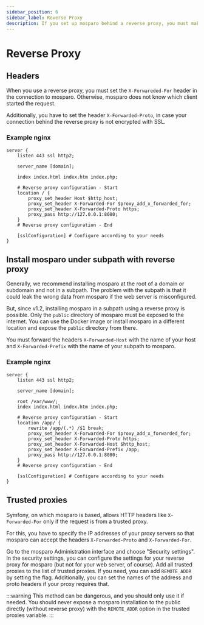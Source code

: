 ```yaml
---
sidebar_position: 6
sidebar_label: Reverse Proxy
description: If you set up mosparo behind a reverse proxy, you must make some special adjustments.
---
```


# Reverse Proxy

## Headers

When you use a reverse proxy, you must set the `X-Forwareded-For` header in the connection to mosparo. Otherwise, mosparo does not know which client started the request.

Additionally, you have to set the header `X-Forwarded-Proto`, in case your connection behind the reverse proxy is not encrypted with SSL.

### Example nginx

```editorconfig
server {
    listen 443 ssl http2;

    server_name [domain];

    index index.html index.htm index.php;

    # Reverse proxy configuration - Start
    location / {
        proxy_set_header Host $http_host;
        proxy_set_header X-Forwarded-For $proxy_add_x_forwarded_for;
        proxy_set_header X-Forwarded-Proto https;
        proxy_pass http://127.0.0.1:8080;
    }
    # Reverse proxy configuration - End

    [sslConfiguration] # Configure according to your needs
}
```

## Install mosparo under subpath with reverse proxy

Generally, we recommend installing mosparo at the root of a domain or subdomain and not in a subpath. The problem with the subpath is that it could leak the wrong data from mosparo if the web server is misconfigured.

But, since v1.2, installing mosparo in a subpath using a reverse proxy is possible. Only the `public` directory of mosparo must be exposed to the internet. You can use the Docker image or install mosparo in a different location and expose the `public` directory from there.

You must forward the headers `X-Forwarded-Host` with the name of your host and `X-Forwarded-Prefix` with the name of your subpath to mosparo.

### Example nginx

```editorconfig
server {
    listen 443 ssl http2;

    server_name [domain];

    root /var/www/;
    index index.html index.htm index.php;

    # Reverse proxy configuration - Start
	location /app/ {
		rewrite /app/(.*) /$1 break;
        proxy_set_header X-Forwarded-For $proxy_add_x_forwarded_for;
        proxy_set_header X-Forwarded-Proto https;
		proxy_set_header X-Forwarded-Host $http_host;
		proxy_set_header X-Forwarded-Prefix /app;
		proxy_pass http://127.0.0.1:8080;
	}
    # Reverse proxy configuration - End

    [sslConfiguration] # Configure according to your needs
}
```

## Trusted proxies

Symfony, on which mosparo is based, allows HTTP headers like `X-Forwarded-For` only if the request is from a trusted proxy.

For this, you have to specify the IP addresses of your proxy servers so that mosparo can accept the headers `X-Forwarded-Proto` and `X-Forwarded-For`.

Go to the mosparo Administration interface and choose "Security settings". In the security settings, you can configure the settings for your reverse proxy for mosparo (but not for your web server, of course). Add all trusted proxies to the list of trusted proxies. If you need, you can add `REMOTE_ADDR` by setting the flag. Additionally, you can set the names of the address and proto headers if your proxy requires that.

:::warning
This method can be dangerous, and you should only use it if needed. You should never expose a mosparo installation to the public directly (without reverse proxy) with the `REMOTE_ADDR` option in the trusted proxies variable.
:::